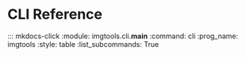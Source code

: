# CLI Reference

::: mkdocs-click
    :module: imgtools.cli.__main__
    :command: cli
    :prog_name: imgtools
    :style: table
    :list_subcommands: True
